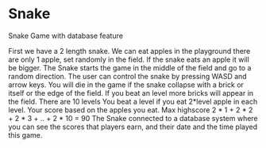# Snake
Snake Game with database feature

First we have a 2 length snake. We can eat apples in the playground there are only 1 apple, set randomly in the field.
If the snake eats an apple it will be bigger.
The Snake starts the game in the middle of the field and go to a random direction.
The user can control the snake by pressing WASD and arrow keys.
You will die in the game if the snake collapse with a brick or itself or the edge of the field.
If you beat an level more bricks will appear in the field.
There are 10 levels
You beat a level if you eat 2*level apple in each level.
Your score based on the apples you eat.
Max highscore 2 * 1 + 2 * 2 + 2 * 3 + ..  + 2 * 10 = 90
The Snake connected to a database system where you can see the scores that players earn, and their date and the time played this game.

